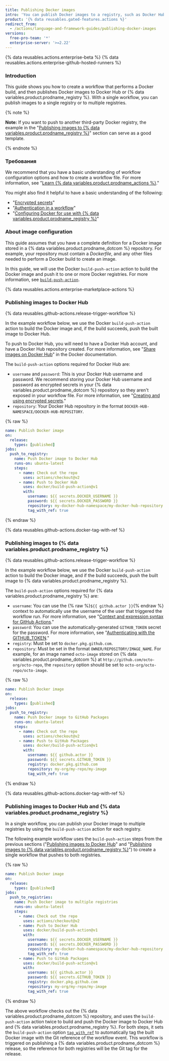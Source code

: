 ```yaml
---
title: Publishing Docker images
intro: 'You can publish Docker images to a registry, such as Docker Hub or {% data variables.product.prodname_registry %}, as part of your continuous integration (CI) workflow.'
product: '{% data reusables.gated-features.actions %}'
redirect_from:
  - /actions/language-and-framework-guides/publishing-docker-images
versions:
  free-pro-team: '*'
  enterprise-server: '>=2.22'
---
```


{% data reusables.actions.enterprise-beta %}
{% data reusables.actions.enterprise-github-hosted-runners %}

### Introduction

This guide shows you how to create a workflow that performs a Docker build, and then publishes Docker images to Docker Hub or {% data variables.product.prodname_registry %}. With a single workflow, you can publish images to a single registry or to multiple registries.

{% note %}

**Note:** If you want to push to another third-party Docker registry, the example in the "[Publishing images to {% data variables.product.prodname_registry %}](#publishing-images-to-github-packages)" section can serve as a good template.

{% endnote %}

### Требования

We recommend that you have a basic understanding of workflow configuration options and how to create a workflow file. For more information, see "[Learn {% data variables.product.prodname_actions %}](/actions/learn-github-actions)."

You might also find it helpful to have a basic understanding of the following:

- "[Encrypted secrets](/actions/reference/encrypted-secrets)"
- "[Authentication in a workflow](/actions/reference/authentication-in-a-workflow)"
- "[Configuring Docker for use with {% data variables.product.prodname_registry %}](/packages/using-github-packages-with-your-projects-ecosystem/configuring-docker-for-use-with-github-packages)"

### About image configuration

This guide assumes that you have a complete definition for a Docker image stored in a {% data variables.product.prodname_dotcom %} repository. For example, your repository must contain a _Dockerfile_, and any other files needed to perform a Docker build to create an image.

In this guide, we will use the Docker `build-push-action` action to build the Docker image and push it to one or more Docker registries. For more information, see [`build-push-action`](https://github.com/marketplace/actions/build-and-push-docker-images).

{% data reusables.actions.enterprise-marketplace-actions %}

### Publishing images to Docker Hub

{% data reusables.github-actions.release-trigger-workflow %}

In the example workflow below, we use the Docker `build-push-action` action to build the Docker image and, if the build succeeds, push the built image to Docker Hub.

To push to Docker Hub, you will need to have a Docker Hub account, and have a Docker Hub repository created. For more information, see "[Share images on Docker Hub](https://docs.docker.com/get-started/part3/)" in the Docker documentation.

The `build-push-action` options required for Docker Hub are:

* `username` and `password`: This is your Docker Hub username and password. We recommend storing your Docker Hub username and password as encrypted secrets in your {% data variables.product.prodname_dotcom %} repository so they aren't exposed in your workflow file. For more information, see "[Creating and using encrypted secrets](/actions/automating-your-workflow-with-github-actions/creating-and-using-encrypted-secrets)."
* `repository`: Your Docker Hub repository in the format `DOCKER-HUB-NAMESPACE/DOCKER-HUB-REPOSITORY`.

{% raw %}
```yaml
name: Publish Docker image
on:
  release:
    types: [published]
jobs:
  push_to_registry:
    name: Push Docker image to Docker Hub
    runs-on: ubuntu-latest
    steps:
      - name: Check out the repo
        uses: actions/checkout@v2
      - name: Push to Docker Hub
        uses: docker/build-push-action@v1
        with:
          username: ${{ secrets.DOCKER_USERNAME }}
          password: ${{ secrets.DOCKER_PASSWORD }}
          repository: my-docker-hub-namespace/my-docker-hub-repository
          tag_with_ref: true
```
{% endraw %}

{% data reusables.github-actions.docker-tag-with-ref %}

### Publishing images to {% data variables.product.prodname_registry %}

{% data reusables.github-actions.release-trigger-workflow %}

In the example workflow below, we use the Docker `build-push-action` action to build the Docker image, and if the build succeeds, push the built image to {% data variables.product.prodname_registry %}.

The `build-push-action` options required for {% data variables.product.prodname_registry %} are:

* `username`: You can use the {% raw %}`${{ github.actor }}`{% endraw %} context to automatically use the username of the user that triggered the workflow run. For more information, see "[Context and expression syntax for GitHub Actions](/actions/reference/context-and-expression-syntax-for-github-actions#github-context)."
* `password`: You can use the automatically-generated `GITHUB_TOKEN` secret for the password. For more information, see "[Authenticating with the GITHUB_TOKEN](/actions/automating-your-workflow-with-github-actions/authenticating-with-the-github_token)."
* `registry`: Must be set to `docker.pkg.github.com`.
* `repository`: Must be set in the format `OWNER/REPOSITORY/IMAGE_NAME`. For example, for an image named `octo-image` stored on {% data variables.product.prodname_dotcom %} at `http://github.com/octo-org/octo-repo`, the `repository` option should be set to `octo-org/octo-repo/octo-image`.

{% raw %}
```yaml
name: Publish Docker image
on:
  release:
    types: [published]
jobs:
  push_to_registry:
    name: Push Docker image to GitHub Packages
    runs-on: ubuntu-latest
    steps:
      - name: Check out the repo
        uses: actions/checkout@v2
      - name: Push to GitHub Packages
        uses: docker/build-push-action@v1
        with:
          username: ${{ github.actor }}
          password: ${{ secrets.GITHUB_TOKEN }}
          registry: docker.pkg.github.com
          repository: my-org/my-repo/my-image
          tag_with_ref: true

```
{% endraw %}

{% data reusables.github-actions.docker-tag-with-ref %}

### Publishing images to Docker Hub and {% data variables.product.prodname_registry %}

In a single workflow, you can publish your Docker image to multiple registries by using the `build-push-action` action for each registry.

The following example workflow uses the `build-push-action` steps from the previous sections ("[Publishing images to Docker Hub](#publishing-images-to-docker-hub)" and "[Publishing images to {% data variables.product.prodname_registry %}](#publishing-images-to-github-packages)") to create a single workflow that pushes to both registries.

{% raw %}
```yaml
name: Publish Docker image
on:
  release:
    types: [published]
jobs:
  push_to_registries:
    name: Push Docker image to multiple registries
    runs-on: ubuntu-latest
    steps:
      - name: Check out the repo
        uses: actions/checkout@v2
      - name: Push to Docker Hub
        uses: docker/build-push-action@v1
        with:
          username: ${{ secrets.DOCKER_USERNAME }}
          password: ${{ secrets.DOCKER_PASSWORD }}
          repository: my-docker-hub-namespace/my-docker-hub-repository
          tag_with_ref: true
      - name: Push to GitHub Packages
        uses: docker/build-push-action@v1
        with:
          username: ${{ github.actor }}
          password: ${{ secrets.GITHUB_TOKEN }}
          registry: docker.pkg.github.com
          repository: my-org/my-repo/my-image
          tag_with_ref: true
```
{% endraw %}

The above workflow checks out the {% data variables.product.prodname_dotcom %} repository, and uses the `build-push-action` action twice to build and push the Docker image to Docker Hub and {% data variables.product.prodname_registry %}. For both steps, it sets the `build-push-action` option [`tag_with_ref`](https://github.com/marketplace/actions/build-and-push-docker-images#tag_with_ref) to automatically tag the built Docker image with the Git reference of the workflow event. This workflow is triggered on publishing a {% data variables.product.prodname_dotcom %} release, so the reference for both registries will be the Git tag for the release.
